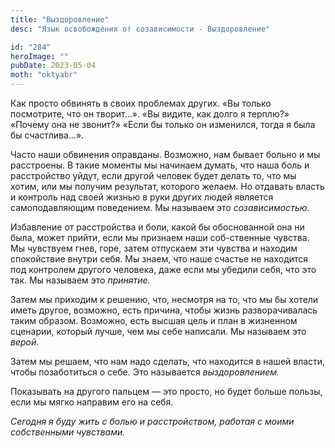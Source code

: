 ```yaml
---
title: "Выздоровление"
desc: "Язык освобождения от созависимости - Выздоровление"

id: "284"
heroImage: ""
pubDate: 2023-05-04
moth: "oktyabr"
---
```


Как просто обвинять в своих проблемах других. «Вы только посмотрите, что он
творит…». «Вы видите, как долго я терплю?» «Почему она не звонит?» «Если бы
только он изменился, тогда я была бы счастлива…».

Часто наши обвинения оправданы. Возможно, нам бывает больно и мы расстроены. В
такие моменты мы начинаем думать, что наша боль и расстройство уйдут, если
другой человек будет делать то, что мы хотим, или мы получим результат,
которого желаем. Но отдавать власть и контроль над своей жизнью в руки других
людей является самоподавляющим поведением. Мы называем это _созависимостью._

Избавление от расстройства и боли, какой бы обоснованной она ни была, может
прийти, если мы признаем наши соб-ственные чувства. Мы чувствуем гнев, горе,
затем отпускаем эти чувства и находим спокойствие внутри себя. Мы знаем, что
наше счастье не находится под контролем другого человека, даже если мы убедили
себя, что это так. Мы называем это _принятие._

Затем мы приходим к решению, что, несмотря на то, что мы бы хотели иметь
другое, возможно, есть причина, чтобы жизнь разворачивалась таким образом.
Возможно, есть высшая цель и план в жизненном сценарии, который лучше, чем мы
себе написали. Мы называем это _верой._

Затем мы решаем, что нам надо сделать, что находится в нашей власти, чтобы
позаботиться о себе. Это называется _выздоровлением._

Показывать на другого пальцем — это просто, но будет больше пользы, если мы
мягко направим его на себя.

_Сегодня_ _я_ _буду_ _жить_ _с_ _болью_ _и_ _расстройством,_ _работая_ _с_
_моими_ _собственными_ _чувствами._
